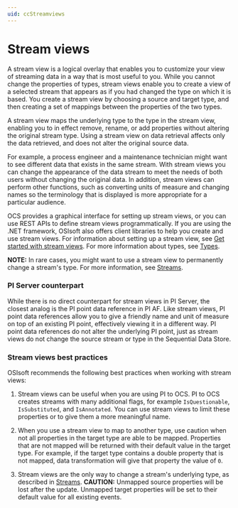 ```yaml
---
uid: ccStreamviews
---
```


# Stream views

A stream view is a logical overlay that enables you to customize your view of streaming data in a way that is most useful to you. While you cannot change the properties of types, stream views enable you to create a view of a selected stream that appears as if you had changed the type on which it is based. You create a stream view by choosing a source and target type, and then creating a set of mappings between the properties of the two types.

A stream view maps the underlying type to the type in the stream view, enabling you to in effect remove, rename, or add properties without altering the original stream type. 
Using a stream view on data retrieval affects only the data retrieved, and does not alter the original source data. 

For example, a process engineer and a maintenance technician might want to see different data that exists in the same stream. With stream views you can change the appearance of the data stream to meet the needs of both users without changing the original data. In addition, stream views can perform other functions, such as converting units of measure and changing names so the terminology that is displayed is more appropriate for a particular audience.

OCS provides a graphical interface for setting up stream views, or you can use REST APIs to define stream views programmatically. If you are using the .NET framework, OSIsoft also offers client libraries to help you create and use stream views.
For information about setting up a stream view, see [Get started with stream views](xref:gsStreamviews).
For more information about types, see [Types](xref:sdsTypes).

**NOTE:** In rare cases, you might want to use a stream view to permanently change a stream's type. For more information, see [Streams](https://ocs-docs.osisoft.com/Content_Portal/Documentation/SequentialDataStore/SDS_Streams.html#update-stream-type).

### <a name="streamviews-pi-server"></a>PI Server counterpart

While there is no direct counterpart for stream views in PI Server, the closest analog is the PI point data reference in PI AF. Like stream views, PI point data references allow you to give a friendly name and unit of measure on top of an existing PI point, effectively viewing it in a different way. PI point data references do not alter the underlying PI point, just as stream views do not change the source stream or type in the Sequential Data Store.

### <a name="streamviews-bestpractices"></a>Stream views best practices

OSIsoft recommends the following best practices when working with stream views:

1. Stream views can be useful when you are using PI to OCS. PI to OCS creates streams with many additional flags, for example `IsQuestionable`, `IsSubstituted`, and `IsAnnotated`. 
You can use stream views to limit these properties or to give them a more meaningful name.

1. When you use a stream view to map to another type, use caution when not all properties in the target type are able to be mapped. Properties that are not mapped will be returned with their default value in the target type. For example, if the target type contains a double property that is not mapped, data transformation will give that property the value of `0`.

1. Stream views are the only way to change a stream's underlying type, as described in [Streams](https://ocs-docs.osisoft.com/Content_Portal/Documentation/SequentialDataStore/SDS_Streams.html#update-stream-type). 
**CAUTION:** Unmapped source properties will be lost after the update. Unmapped target properties will be set to their default value for all existing events.
